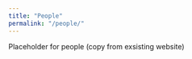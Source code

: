 ```yaml
---
title: "People"
permalink: "/people/"
---
```


Placeholder for people (copy from exsisting website)
